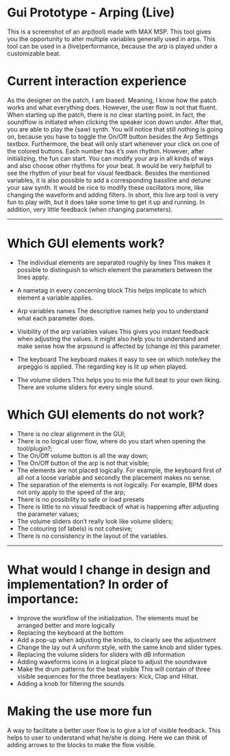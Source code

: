 # Gui Prototype - Arping (Live)
  

This is a screenshot of an arp(tool) made with MAX MSP. This tool gives you the opportunity to alter multiple variables generally used in arps. This tool can be used in a (live)performance, because the arp is played under a customizable beat.




# Current interaction experience
As the designer on the patch, I am biased. Meaning, I know how the patch works and what everything does. However, the user flow is not that fluent. When starting up the patch, there is no clear starting point. In fact, the soundflow is initiated when clicking the speaker icon down under. After that, you are able to play the (saw) synth. You will notice that still nothing is going on, because you have to toggle the On/Off button besides the Arp Settings textbox. Furthermore, the beat will only start whenever your click on one of the colored buttons. Each number has it’s own rhythm. However, after initializing, the fun can start. You can modify your arp in all kinds of ways and also choose other rhythms for your beat. It would be very helpfull to see the rhythm of your beat for visual feedback. Besides the mentioned variables, it is also possible to add a corresponding bassline and detune your saw synth. It would be nice to modify these oscillators more, like changing the waveform and adding filters. In short, this live arp tool is very fun to play with, but it does take some time to get it up and running. In addition, very little feedback (when changing parameters).


________________
# Which GUI elements work?
* The individual elements are separated roughly by lines
This makes it possible to distinguish to which element the parameters between the lines apply.


* A nametag in every concerning block
This helps implicate to which element a variable applies.


* Arp variables names
The descriptive names help you to understand what each parameter does.


* Visibility of the arp variables values
This gives you instant feedback when adjusting the values. It might also help you to understand and make sense how the arpsound is affected by (change in) this parameter.


* The keyboard
The keyboard makes it easy to see on which note/key the arpeggio is applied. The regarding key is lit up when played.


* The volume sliders
This helps you to mix the full beat to your own liking. There are volume sliders for every single sound.




# Which GUI elements do not work?
* There is no clear alignment in the GUI;
* There is no logical user flow, where do you start when opening the tool/plugin?;
* The On/Off volume button is all the way down;
* The On/Off button of the arp is not that visible;
* The elements are not placed logically. For example, the keyboard first of all not a loose variable and secondly the placement makes no sense.
* The separation of the elements is not logically. For example, BPM does not only apply to the speed of the arp;
* There is no possibility to safe or load presets
* There is little to no visual feedback of what is happening after adjusting the parameter values;
* The volume sliders don’t really look like volume sliders;
* The colouring (of labels) is not cohesive;
* There is no consistency in the layout of the variables.












________________


# What would I change in design and implementation? In order of importance:
* Improve the workflow of the initialization. 
The elements must be arranged better and more logically
* Replacing the keyboard at the bottom
* Add a pop-up when adjusting the knobs, to clearly see the adjustment
* Change the lay out
A uniform style, with the same knob and slider types.
* Replacing the volume sliders for sliders with dB information
* Adding waveforms icons in a logical place to adjust the soundwave
* Make the drum patterns for the beat visible
This will contain of three visible sequences for the three beatlayers: Kick, Clap and Hihat.
* Adding a knob for filtering the sounds

# Making the use more fun
A way to facilitate a better user flow is to give a lot of visible feedback. This helps to user to understand what he/she is doing. Here we can think of adding arrows to the blocks to make the flow visible.
